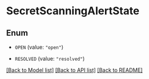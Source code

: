 # SecretScanningAlertState

## Enum


* `OPEN` (value: `"open"`)

* `RESOLVED` (value: `"resolved"`)


[[Back to Model list]](../README.md#documentation-for-models) [[Back to API list]](../README.md#documentation-for-api-endpoints) [[Back to README]](../README.md)


